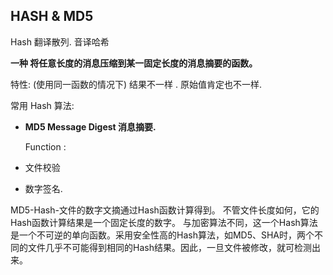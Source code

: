## HASH & MD5

Hash 翻译散列. 音译哈希

**一种 将任意长度的消息压缩到某一固定长度的消息摘要的函数。**


特性: 
(使用同一函数的情况下)
结果不一样 . 原始值肯定也不一样.

常用 Hash 算法:

- **MD5  Message Digest 消息摘要.**


  Function :
 
- 文件校验
- 数字签名.


MD5-Hash-文件的数字文摘通过Hash函数计算得到。
不管文件长度如何，它的Hash函数计算结果是一个固定长度的数字。
与加密算法不同，这一个Hash算法是一个不可逆的单向函数。采用安全性高的Hash算法，如MD5、SHA时，两个不同的文件几乎不可能得到相同的Hash结果。因此，一旦文件被修改，就可检测出来。

